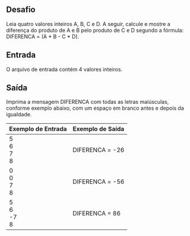## Desafio

 Leia quatro valores inteiros A, B, C e D. A seguir, calcule e mostre a diferença do produto de A e B pelo produto de C e D segundo a fórmula: DIFERENCA = (A * B - C * D).

## Entrada

O arquivo de entrada contém 4 valores inteiros.

## Saída

Imprima a mensagem DIFERENCA com todas as letras maiúsculas, conforme exemplo abaixo, com um espaço em branco antes e depois da igualdade.

| Exemplo de Entrada | Exemplo de Saída|
| ---|--- |
| 5<br />6<br />7<br />8 | DIFERENCA = -26 |
| 0<br />0<br />7<br />8 | DIFERENCA = -56 |
| 5<br />6<br />-7<br />8 | DIFERENCA = 86 |